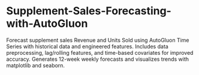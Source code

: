 # Supplement-Sales-Forecasting-with-AutoGluon
Forecast supplement sales Revenue and Units Sold using AutoGluon Time Series with historical data and engineered features. Includes data preprocessing, lag/rolling features, and time-based covariates for improved accuracy. Generates 12-week weekly forecasts and visualizes trends with matplotlib and seaborn.
